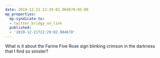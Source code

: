 ```yaml
---
date: 2019-12-21 22:29:02.904678-05:00
mp_properties:
  mp-syndicate-to:
  - twitter_bridgy_no_link
  published:
  - '2019-12-21T22:29:02.904678'
---
```


What is it about the Farine Five Rose sign blinking crimson in the darkness that I find so sinister?
